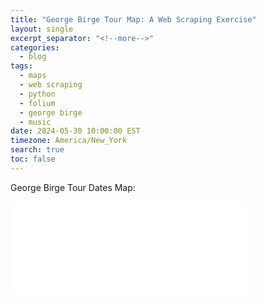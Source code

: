 ```yaml
---
title: "George Birge Tour Map: A Web Scraping Exercise"
layout: single
excerpt_separator: "<!--more-->"
categories:
  - blog
tags:
  - maps
  - web scraping
  - python
  - folium
  - george birge
  - music
date: 2024-05-30 10:00:00 EST
timezone: America/New_York
search: true
toc: false
---
```


George Birge Tour Dates Map:

<iframe src="/assets/maps/map_GB.html" frameborder="0" width="75%" allowfullscreen allow="fullscreen"></iframe>

